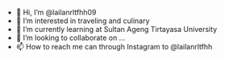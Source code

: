 - 👋 Hi, I’m @lailanrltfhh09
- 👀 I’m interested in traveling and culinary
- 🌱 I’m currently learning at Sultan Ageng Tirtayasa University 
- 💞️ I’m looking to collaborate on ...
- 📫 How to reach me can through Instagram to @lailanrltfhh

<!---
lailanrltfhh09/lailanrltfhh09 is a ✨ special ✨ repository because its `README.md` (this file) appears on your GitHub profile.
You can click the Preview link to take a look at your changes.
--->
